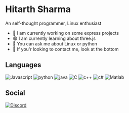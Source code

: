 # Hitarth Sharma 

An self-thought programmer, Linux enthusiast

- 💨 I am currently working on some express projects
- 😁 I am currently learning about three.js
- 🐧 You can ask me about Linux or python
- 📩 If you'r looking to contact me, look at the bottom

## Languages
![Javascript](https://user-images.githubusercontent.com/77189096/147378685-0e6a56ea-62a8-4f2e-922d-c6741a838b64.png)
![python](https://cdn3.iconfinder.com/data/icons/logos-and-brands-adobe/512/267_Python-512.png)
![java](https://user-images.githubusercontent.com/77189096/147378733-125137b9-3a95-463b-80a7-3e911118b57f.png)
![C](https://www.oracle.com/oce/press/assets/CONT2F6AE229113D42EC9C59FAED5BAA0380/native/og-social-java-logo.gif)
![c++](https://w7.pngwing.com/pngs/46/626/png-transparent-c-logo-the-c-programming-language-computer-icons-computer-programming-source-code-programming-miscellaneous-template-blue.png)
![c#](https://logodix.com/logo/773624.png)
![Matlab](https://upload.wikimedia.org/wikipedia/commons/thumb/2/21/Matlab_Logo.png/667px-Matlab_Logo.png)

## Social
[![Discord](https://logos-world.net/wp-content/uploads/2020/12/Discord-Logo.png)](https://discords.com/bio/p/akabanekarma)
